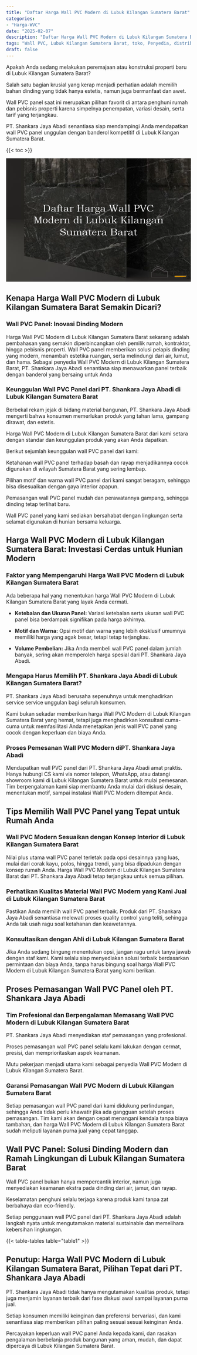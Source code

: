 ```yaml
---
title: "Daftar Harga Wall PVC Modern di Lubuk Kilangan Sumatera Barat"
categories: 
- "Harga-WVC"
date: "2025-02-07"
description: "Daftar Harga Wall PVC Modern di Lubuk Kilangan Sumatera Barat bagi rumah, kantor, dan toko. Material terbaik, beragam motif, pilihan warna menarik, dengan jasa penempatan dikerjakan oleh teknisi berpengalaman dan jaminan resmi!|Servis penyediaan Wall PVC Modern di Lubuk Kilangan Sumatera Barat untuk keperluan hunian, perkantoran, atau gerai, beserta material terbaik dan instalasi oleh tenaga ahli ahli dan jaminan resmi.|Solusi Wall PVC Modern di Lubuk Kilangan Sumatera Barat yang terpercaya untuk tempat tinggal, perkantoran, dan ritel, dengan material unggulan dan pemasangan ditangani oleh teknisi profesional serta jaminan resmi.|Distribusi Wall PVC Modern di Lubuk Kilangan Sumatera Barat untuk rumah, office, dan ritel, dengan material unggulan dan pemasangan oleh tenaga ahli berpengalaman, dilengkapi beserta kepastian resmi.}"
tags: "Wall PVC, Lubuk Kilangan Sumatera Barat, toko, Penyedia, distributor"
draft: false
---
```


Apakah Anda sedang melakukan peremajaan atau konstruksi properti baru di Lubuk Kilangan Sumatera Barat?

Salah satu bagian krusial yang kerap menjadi perhatian adalah memilih bahan dinding yang tidak hanya estetis, namun juga bermanfaat dan awet.

Wall PVC panel saat ini merupakan pilihan favorit di antara penghuni rumah dan pebisnis properti karena simpelnya penempatan, variasi desain, serta tarif yang terjangkau.

PT. Shankara Jaya Abadi senantiasa siap mendampingi Anda mendapatkan wall PVC panel unggulan dengan banderol kompetitif di Lubuk Kilangan Sumatera Barat.

{{< toc >}}

![Daftar Harga Wall PVC Modern di Lubuk Kilangan Sumatera Barat](/images/Harga-WVC/Daftar-Harga-Wall-PVC-Modern-di-Lubuk-Kilangan-Sumatera-Barat.png)


## Kenapa Harga Wall PVC Modern di Lubuk Kilangan Sumatera Barat Semakin Dicari?

### Wall PVC Panel: Inovasi Dinding Modern

Harga Wall PVC Modern di Lubuk Kilangan Sumatera Barat sekarang adalah pembahasan yang semakin diperbincangkan oleh pemilik rumah, kontraktor, hingga pebisnis properti. Wall PVC panel memberikan solusi pelapis dinding yang modern, menambah estetika ruangan, serta melindungi dari air, lumut, dan hama. Sebagai penyedia Wall PVC Modern di Lubuk Kilangan Sumatera Barat, PT. Shankara Jaya Abadi senantiasa siap menawarkan panel terbaik dengan banderol yang bersaing untuk Anda

### Keunggulan Wall PVC Panel dari PT. Shankara Jaya Abadi di Lubuk Kilangan Sumatera Barat

Berbekal rekam jejak di bidang material bangunan, PT. Shankara Jaya Abadi mengerti bahwa konsumen memerlukan produk yang tahan lama, gampang dirawat, dan estetis.

Harga Wall PVC Modern di Lubuk Kilangan Sumatera Barat dari kami setara dengan standar dan keunggulan produk yang akan Anda dapatkan.

Berikut sejumlah keunggulan wall PVC panel dari kami:

Ketahanan wall PVC panel terhadap basah dan rayap menjadikannya cocok digunakan di wilayah Sumatera Barat yang sering lembap.

Pilihan motif dan warna wall PVC panel dari kami sangat beragam, sehingga bisa disesuaikan dengan gaya interior apapun.

Pemasangan wall PVC panel mudah dan perawatannya gampang, sehingga dinding tetap terlihat baru.

Wall PVC panel yang kami sediakan bersahabat dengan lingkungan serta selamat digunakan di hunian bersama keluarga.

## Harga Wall PVC Modern di Lubuk Kilangan Sumatera Barat: Investasi Cerdas untuk Hunian Modern

### Faktor yang Mempengaruhi Harga Wall PVC Modern di Lubuk Kilangan Sumatera Barat

Ada beberapa hal yang menentukan harga Wall PVC Modern di Lubuk Kilangan Sumatera Barat yang layak Anda cermati.

- **Ketebalan dan Ukuran Panel:** Variasi ketebalan serta ukuran wall PVC panel bisa berdampak signifikan pada harga akhirnya.

- **Motif dan Warna:** Opsi motif dan warna yang lebih eksklusif umumnya memiliki harga yang agak besar, tetapi tetap terjangkau.

- **Volume Pembelian:** Jika Anda membeli wall PVC panel dalam jumlah banyak, sering akan memperoleh harga spesial dari PT. Shankara Jaya Abadi.

### Mengapa Harus Memilih PT. Shankara Jaya Abadi di Lubuk Kilangan Sumatera Barat?

PT. Shankara Jaya Abadi berusaha sepenuhnya untuk menghadirkan service service unggulan bagi seluruh konsumen.

Kami bukan sekadar memberikan harga Wall PVC Modern di Lubuk Kilangan Sumatera Barat yang hemat, tetapi juga menghadirkan konsultasi cuma-cuma untuk memfasilitasi Anda menetapkan jenis wall PVC panel yang cocok dengan keperluan dan biaya Anda.

### Proses Pemesanan Wall PVC Modern diPT. Shankara Jaya Abadi

Mendapatkan wall PVC panel dari PT. Shankara Jaya Abadi amat praktis. Hanya hubungi CS kami via nomor telepon, WhatsApp, atau datangi showroom kami di Lubuk Kilangan Sumatera Barat untuk mulai pemesanan. Tim berpengalaman kami siap membantu Anda mulai dari diskusi desain, menentukan motif, sampai instalasi Wall PVC Modern ditempat Anda.

## Tips Memilih Wall PVC Panel yang Tepat untuk Rumah Anda

### Wall PVC Modern Sesuaikan dengan Konsep Interior di Lubuk Kilangan Sumatera Barat

Nilai plus utama wall PVC panel terletak pada opsi desainnya yang luas, mulai dari corak kayu, polos, hingga trendi, yang bisa dipadukan dengan konsep rumah Anda. Harga Wall PVC Modern di Lubuk Kilangan Sumatera Barat dari PT. Shankara Jaya Abadi tetap terjangkau untuk semua pilihan.

### Perhatikan Kualitas Material Wall PVC Modern yang Kami Jual di Lubuk Kilangan Sumatera Barat

Pastikan Anda memilih wall PVC panel terbaik. Produk dari PT. Shankara Jaya Abadi senantiasa melewati proses quality control yang teliti, sehingga Anda tak usah ragu soal ketahanan dan keawetannya.

### Konsultasikan dengan Ahli di Lubuk Kilangan Sumatera Barat

Jika Anda sedang bingung menentukan opsi, jangan ragu untuk tanya jawab dengan staf kami. Kami selalu siap menyediakan solusi terbaik berdasarkan permintaan dan biaya Anda, tanpa harus bingung soal harga Wall PVC Modern di Lubuk Kilangan Sumatera Barat yang kami berikan.

## Proses Pemasangan Wall PVC Panel oleh PT. Shankara Jaya Abadi

### Tim Profesional dan Berpengalaman Memasang Wall PVC Modern di Lubuk Kilangan Sumatera Barat

PT. Shankara Jaya Abadi menyediakan staf pemasangan yang profesional.

Proses pemasangan wall PVC panel selalu kami lakukan dengan cermat, presisi, dan memprioritaskan aspek keamanan.

Mutu pekerjaan menjadi utama kami sebagai penyedia Wall PVC Modern di Lubuk Kilangan Sumatera Barat.

### Garansi Pemasangan Wall PVC Modern di Lubuk Kilangan Sumatera Barat

Setiap pemasangan wall PVC panel dari kami didukung perlindungan, sehingga Anda tidak perlu khawatir jika ada gangguan setelah proses pemasangan. Tim kami akan dengan cepat menangani kendala tanpa biaya tambahan, dan harga Wall PVC Modern di Lubuk Kilangan Sumatera Barat sudah meliputi layanan purna jual yang cepat tanggap.

## Wall PVC Panel: Solusi Dinding Modern dan Ramah Lingkungan di Lubuk Kilangan Sumatera Barat

Wall PVC panel bukan hanya mempercantik interior, namun juga menyediakan keamanan ekstra pada dinding dari air, jamur, dan rayap.

Keselamatan penghuni selalu terjaga karena produk kami tanpa zat berbahaya dan eco-friendly.

Setiap penggunaan wall PVC panel dari PT. Shankara Jaya Abadi adalah langkah nyata untuk mengutamakan material sustainable dan memelihara kebersihan lingkungan.

{{< table-tables table="table1" >}}

## Penutup: Harga Wall PVC Modern di Lubuk Kilangan Sumatera Barat, Pilihan Tepat dari PT. Shankara Jaya Abadi

PT. Shankara Jaya Abadi tidak hanya mengutamakan kualitas produk, tetapi juga menjamin layanan terbaik dari fase diskusi awal sampai layanan purna jual.

Setiap konsumen memiliki keinginan dan preferensi bervariasi, dan kami senantiasa siap memberikan pilihan paling sesuai sesuai keinginan Anda.

Percayakan keperluan wall PVC panel Anda kepada kami, dan rasakan pengalaman berbelanja produk bangunan yang aman, mudah, dan dapat dipercaya di Lubuk Kilangan Sumatera Barat.